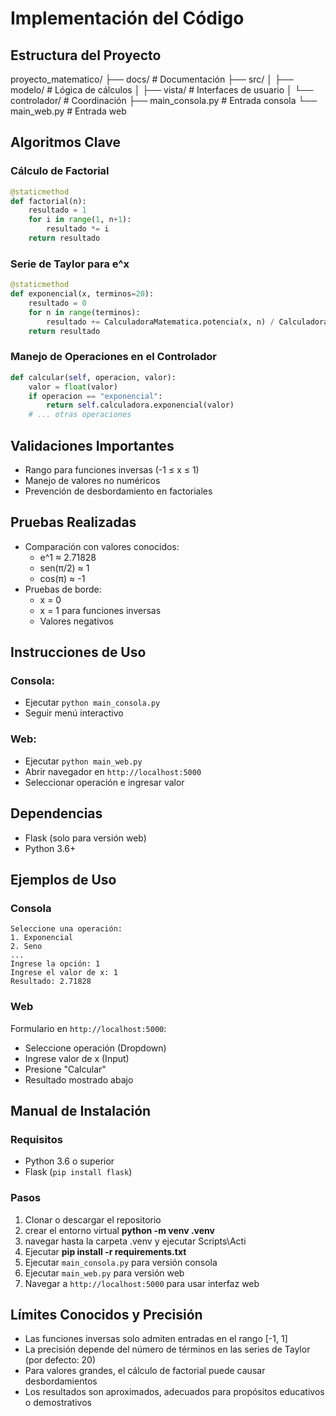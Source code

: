 # Implementación del Código

## Estructura del Proyecto

proyecto_matematico/
├── docs/ # Documentación
├── src/
│   ├── modelo/ # Lógica de cálculos
│   ├── vista/ # Interfaces de usuario
│   └── controlador/ # Coordinación
├── main_consola.py # Entrada consola
└── main_web.py # Entrada web

## Algoritmos Clave

### Cálculo de Factorial

```python
@staticmethod
def factorial(n):
    resultado = 1
    for i in range(1, n+1):
        resultado *= i
    return resultado
```

### Serie de Taylor para e^x

```python
@staticmethod
def exponencial(x, terminos=20):
    resultado = 0
    for n in range(terminos):
        resultado += CalculadoraMatematica.potencia(x, n) / CalculadoraMatematica.factorial(n)
    return resultado
```

### Manejo de Operaciones en el Controlador

```python
def calcular(self, operacion, valor):
    valor = float(valor)
    if operacion == "exponencial":
        return self.calculadora.exponencial(valor)
    # ... otras operaciones
```

## Validaciones Importantes

- Rango para funciones inversas (-1 ≤ x ≤ 1)
- Manejo de valores no numéricos
- Prevención de desbordamiento en factoriales

## Pruebas Realizadas

- Comparación con valores conocidos:
  - e^1 ≈ 2.71828
  - sen(π/2) ≈ 1
  - cos(π) ≈ -1
- Pruebas de borde:
  - x = 0
  - x = 1 para funciones inversas
  - Valores negativos

## Instrucciones de Uso

### Consola:

- Ejecutar `python main_consola.py`
- Seguir menú interactivo

### Web:

- Ejecutar `python main_web.py`
- Abrir navegador en `http://localhost:5000`
- Seleccionar operación e ingresar valor

## Dependencias

- Flask (solo para versión web)
- Python 3.6+

## Ejemplos de Uso

### Consola

```
Seleccione una operación:
1. Exponencial
2. Seno
...
Ingrese la opción: 1
Ingrese el valor de x: 1
Resultado: 2.71828
```

### Web

Formulario en `http://localhost:5000`:

- Seleccione operación (Dropdown)
- Ingrese valor de x (Input)
- Presione "Calcular"
- Resultado mostrado abajo

## Manual de Instalación

### Requisitos

- Python 3.6 o superior
- Flask (`pip install flask`)

### Pasos

1. Clonar o descargar el repositorio
2. crear el entorno virtual **python -m venv .venv**
3. navegar hasta la carpeta .venv y ejecutar Scripts\Acti
4. Ejecutar **pip install -r requirements.txt**
5. Ejecutar `main_consola.py` para versión consola
6. Ejecutar `main_web.py` para versión web
7. Navegar a `http://localhost:5000` para usar interfaz web

## Límites Conocidos y Precisión

- Las funciones inversas solo admiten entradas en el rango [-1, 1]
- La precisión depende del número de términos en las series de Taylor (por defecto: 20)
- Para valores grandes, el cálculo de factorial puede causar desbordamientos
- Los resultados son aproximados, adecuados para propósitos educativos o demostrativos
